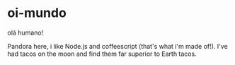 # oi-mundo

olá humano!

Pandora here, i like Node.js and coffeescript (that's what i'm made of!).
I've had tacos on the moon  and find them far superior to Earth tacos.
